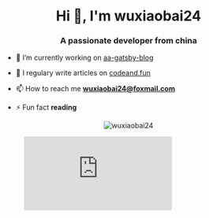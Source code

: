 <h1 align="center">Hi 👋, I'm wuxiaobai24</h1>
<h3 align="center">A passionate developer from china</h3>

- 🔭 I’m currently working on [aa-gatsby-blog](https://github.com/wuxiaobai24/aa-gatsby-blog)

- 📝 I regulary write articles on [codeand.fun](codeand.fun)

- 📫 How to reach me **wuxiaobai24@foxmail.com**

- ⚡ Fun fact **reading**

<p align="center"> <img src="https://github-readme-stats.vercel.app/api?username=wuxiaobai24&show_icons=true" alt="wuxiaobai24" /> </p>

<figure><embed src="https://wakatime.com/share/@07d495c3-a8b1-46dc-9c72-4ee90e9e27f7/92fcc102-33b2-4dc3-b39e-808c2a121a70.svg"></embed></figure>
